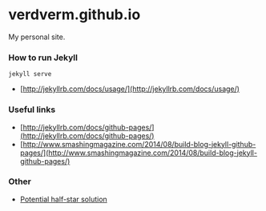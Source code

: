 # verdverm.github.io

My personal site.


### How to run Jekyll

`jekyll serve`

- [http://jekyllrb.com/docs/usage/](http://jekyllrb.com/docs/usage/)



### Useful links

- [http://jekyllrb.com/docs/github-pages/](http://jekyllrb.com/docs/github-pages/)
- [http://www.smashingmagazine.com/2014/08/build-blog-jekyll-github-pages/](http://www.smashingmagazine.com/2014/08/build-blog-jekyll-github-pages/)

### Other

- [Potential half-star solution](http://stackoverflow.com/questions/23569441/is-it-possible-to-apply-css-to-half-of-a-character)